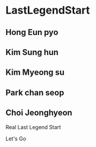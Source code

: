 # LastLegendStart
 ## Hong Eun pyo

 ## Kim Sung hun

 ## Kim Myeong su

 ## Park chan seop

 ## Choi Jeonghyeon

Real Last Legend Start

Let's Go
